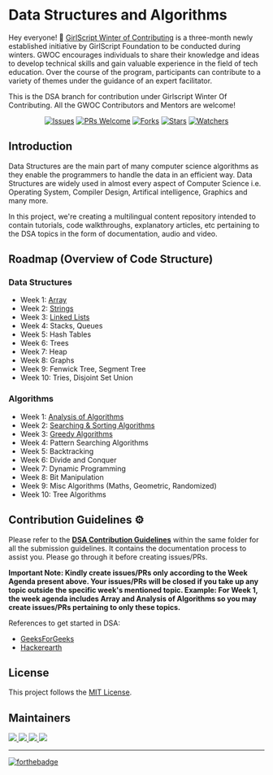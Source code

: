 # Data Structures and Algorithms


Hey everyone! 👋 [GirlScript Winter of Contributing](https://gwoc.girlscript.tech/) is a three-month newly established initiative by GirlScript Foundation to be conducted during winters. GWOC encourages individuals to share their knowledge and ideas to develop technical skills and gain valuable experience in the field of tech education. Over the course of the program, participants can contribute to a variety of themes under the guidance of an expert facilitator.

This is the DSA branch for contribution under Girlscript Winter Of Contributing. All the GWOC Contributors and Mentors are welcome!


<div align="center">

[![Issues](https://img.shields.io/github/issues/girlscript/winter-of-contributing)](https://github.com/girlscript/winter-of-contributing/issues)
[![PRs Welcome](https://img.shields.io/badge/PRs-welcome-brightgreen.svg?style=flat-square)](http://makeapullrequest.com)
[![Forks](https://img.shields.io/github/forks/girlscript/winter-of-contributing?style=social)](https://github.com/girlscript/winter-of-contributing) 
[![Stars](https://img.shields.io/github/stars/girlscript/winter-of-contributing?style=social)](https://github.com/girlscript/winter-of-contributing) 
[![Watchers](https://img.shields.io/github/watchers/girlscript/winter-of-contributing?style=social)](https://github.com/girlscript/winter-of-contributing)
</div>

## Introduction
Data Structures are the main part of many computer science algorithms as they enable the programmers to handle the data in an efficient way. Data Structures are widely used in almost every aspect of Computer Science i.e. Operating System, Compiler Design, Artifical intelligence, Graphics and many more.

  In this project, we're creating a multilingual content repository intended to contain tutorials, code walkthroughs, explanatory articles, etc pertaining to the DSA topics in the form of documentation, audio and video.

## Roadmap (Overview of Code Structure)
### Data Structures
- Week 1: [Array](https://github.com/girlscript/winter-of-contributing/tree/DSA/DSA/1.1%20Arrays)
- Week 2: [Strings](https://github.com/AJgthb2002/winter-of-contributing/tree/DSA/DSA/2.1%20Strings)
- Week 3: [Linked Lists](https://github.com/nimisha-yadav/winter-of-contributing/tree/DSA/DSA/3.1%20Linked%20List)
- Week 4: Stacks, Queues
- Week 5: Hash Tables
- Week 6: Trees
- Week 7: Heap
- Week 8: Graphs
- Week 9: Fenwick Tree, Segment Tree
- Week 10: Tries, Disjoint Set Union
### Algorithms
- Week 1: [Analysis of Algorithms](https://github.com/girlscript/winter-of-contributing/tree/DSA/DSA/1.2%20Analysis%20of%20Algorithms)
- Week 2: [Searching & Sorting Algorithms](https://github.com/girlscript/winter-of-contributing/tree/DSA/DSA/2.2%20Searching%20%26%20Sorting%20Algorithms)
- Week 3: [Greedy Algorithms](https://github.com/nimisha-yadav/winter-of-contributing/tree/DSA/DSA/3.2%20Greedy%20Algorithms)
- Week 4: Pattern Searching Algorithms
- Week 5: Backtracking
- Week 6: Divide and Conquer
- Week 7: Dynamic Programming
- Week 8: Bit Manipulation
- Week 9: Misc Algorithms (Maths, Geometric, Randomized)
- Week 10: Tree Algorithms

## Contribution Guidelines :gear:
Please refer to the **[DSA Contribution Guidelines](https://github.com/girlscript/winter-of-contributing/blob/DSA/DSA/CONTRIBUTING.md)** within the same folder for all the submission guidelines. It contains the documentation process to assist you. Please go through it before creating issues/PRs.
  
  **Important Note: Kindly create issues/PRs only according to the Week Agenda present above. Your issues/PRs will be closed if you take up any topic outside the specific week's mentioned topic. Example: For Week 1, the week agenda includes Array and Analysis of Algorithms so you may create issues/PRs pertaining to only these topics.**

  References to get started in DSA:
- [GeeksForGeeks](https://www.geeksforgeeks.org/)
- [Hackerearth](https://www.hackerearth.com/practice/)

## License

This project follows the [MIT License](https://choosealicense.com/licenses/mit/).

## Maintainers
<a href="https://github.com/nimisha-yadav">
  <img src="https://contrib.rocks/image?repo=nimisha-yadav/nimisha-yadav" />
</a>
<a href="https://github.com/pjdurden">
  <img src="https://contrib.rocks/image?repo=pjdurden/pjdurden" />
</a>
<a href="https://github.com/goelesha">
  <img src="https://contrib.rocks/image?repo=goelesha/goelesha" />
</a>
<a href="https://github.com/Muskan-creator">
  <img src="https://contrib.rocks/image?repo=Muskan-creator/Muskan-creator" />
</a>
  

<hr>

[![forthebadge](https://forthebadge.com/images/badges/built-with-love.svg)](https://github.com/nimisha-yadav)
